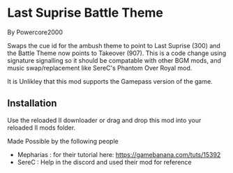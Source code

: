 # Last Suprise Battle Theme

By Powercore2000

Swaps the cue id for the ambush theme to point to Last Suprise (300) and the Battle Theme now points to Takeover (907). This is a code change using signature 
signalling so it should be compatable with other BGM mods, and music swap/replacement like SereC's Phantom Over Royal mod.

It is Unlikley that this mod supports the Gamepass version of the game.

## Installation
Use the reloaded II downloader or drag and drop this mod into your reloaded II mods folder.


Made Possible by the following people
- Mepharias : for their tutorial here: https://gamebanana.com/tuts/15392
- SereC : Help in the discord and used their mod for reference

